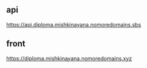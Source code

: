 ## api
https://api.diploma.mishkinayana.nomoredomains.sbs

## front

https://diploma.mishkinayana.nomoredomains.xyz